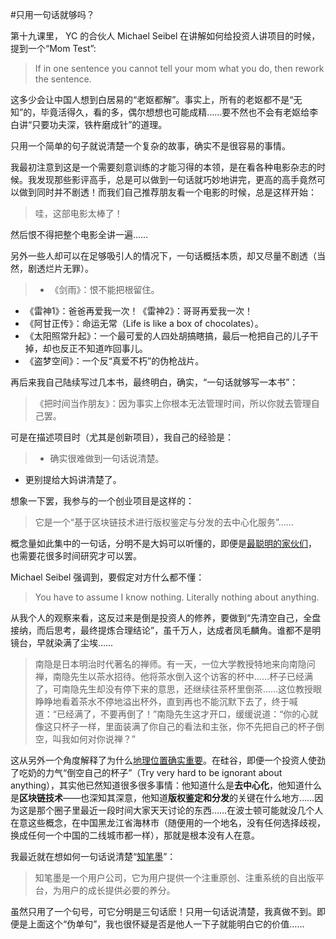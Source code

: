 #只用一句话就够吗？

第十九课里， YC 的合伙人 Michael Seibel 在讲解如何给投资人讲项目的时候，提到一个“Mom Test”:

> If in one sentence you cannot tell your mom what you do, then rework the sentence. 

这多少会让中国人想到白居易的“老妪都解”。事实上，所有的老妪都不是“无知”的，毕竟活得久，看的多，偶尔想想也可能成精……要不然也不会有老妪给李白讲“只要功夫深，铁杵磨成针”的道理。

只用一个简单的句子就说清楚一个复杂的故事，确实不是很容易的事情。

我最初注意到这是一个需要刻意训练的才能习得的本领，是在看各种电影杂志的时候。我发现那些影评高手，总是可以做到一句话就巧妙地讲完，更高的高手竟然可以做到同时并不剧透！而我们自己推荐朋友看一个电影的时候，总是这样开始：

> 哇，这部电影太棒了！

然后恨不得把整个电影全讲一遍……

另外一些人却可以在足够吸引人的情况下，一句话概括本质，却又尽量不剧透（当然，剧透烂片无罪）。

> * 《剑雨》：恨不能把根留住。
* 《雷神1》：爸爸再爱我一次！《雷神2》：哥哥再爱我一次！
* 《阿甘正传》：命运无常（Life is like a box of chocolates）。
* 《太阳照常升起》：一个最可爱的人四处胡搞瞎搞，最后一枪把自己的儿子干掉，却也反正不知道咋回事儿。
* 《盗梦空间》：一个反“真爱不朽”的伪枪战片。

再后来我自己陆续写过几本书，最终明白，确实，“一句话就够写一本书”：

> 《把时间当作朋友》：因为事实上你根本无法管理时间，所以你就去管理自己罢。

可是在描述项目时（尤其是创新项目），我自己的经验是：

> * 确实很难做到一句话说清楚。
* 更别提给大妈讲清楚了。

想象一下罢，我参与的一个创业项目是这样的：

> 它是一个“基于区块链技术进行版权鉴定与分发的去中心化服务”…… 

概念量如此集中的一句话，分明不是大妈可以听懂的，即便是[最聪明的家伙们](how-to-know-someone-is-smart-enough.html)， 也需要花很多时间研究才可以罢。

Michael Seibel 强调到，要假定对方什么都不懂：

> You have to assume I know nothing. Literally nothing about anything.

从我个人的观察来看，这反过来是倒是投资人的修养，要做到“先清空自己，全盘接纳，而后思考，最终提炼合理结论”，虽千万人，达成者凤毛麟角。谁都不是明镜台，早就染满了尘埃……

> 南隐是日本明治时代著名的禅师。有一天，一位大学教授特地来向南隐问禅，南隐先生以茶水招待。他将茶水倒入这个访客的杯中……杯子已经满了，可南隐先生却没有停下来的意思，还继续往茶杯里倒茶……这位教授眼睁睁地看着茶水不停地溢出杯外，直到再也不能沉默下去了，终于喊道：“已经满了，不要再倒了！”南隐先生这才开口，缓缓说道：“你的心就像这只杯子一样，里面装满了你自己的看法和主张，你不先把自己的杯子倒空，叫我如何对你说禅？”

这从另外一个角度解释了为什么[地理位置确实重要](location-does-matter.html)。在硅谷，即便一个投资人使劲了吃奶的力气“倒空自己的杯子”（Try very hard to be ignorant about anything），其实他已然知道很多很多事情：他知道什么是**去中心化**，他知道什么是**区块链技术**——也深知其深意，他知道**版权鉴定和分发**的关键在什么地方……因为这是那个圈子里最近一段时间大家天天讨论的东西……在波士顿可能就没几个人在意这些概念，在中国黑龙江省海林市（随便用的一个地名，没有任何选择歧视，换成任何一个中国的二线城市都一样），那就是根本没有人在意。

我最近就在想如何一句话说清楚“[知笔墨](http://zhibimo.com)”：

> 知笔墨是一个用户公司，它为用户提供一个注重原创、注重系统的自出版平台，为用户的成长提供必要的养分。

虽然只用了一个句号，可它分明是三句话麽！只用一句话说清楚，我真做不到。即便是上面这个“伪单句”，我也很怀疑是否是他人一下子就能明白它的价值……

